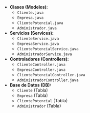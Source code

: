 -   **Clases (Modelos):**
    -   `Cliente.java`
    -   `Empresa.java`
    -   `ClientePotencial.java`
    -   `Administrador.java`
-   **Servicios (Services):**
    -   `ClienteService.java`
    -   `EmpresaService.java`
    -   `ClientePotencialService.java`
    -   `AdministradorService.java`
-   **Controladores (Controllers):**
    -   `ClienteController.java`
    -   `EmpresaController.java`
    -   `ClientePotencialController.java`
    -   `AdministradorController.java`
-   **Base de Datos (DB):**
    -   `Cliente` (Tabla)
    -   `Empresa` (Tabla)
    -   `ClientePotencial` (Tabla)
    -   `Administrador` (Tabla)
